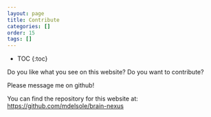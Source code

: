 ```yaml
---
layout: page
title: Contribute
categories: []
order: 15
tags: []
---
```


* TOC
{:toc}

Do you like what you see on this website?
Do you want to contribute?

Please message me on github!

You can find the repository for this website at: https://github.com/mdelsole/brain-nexus